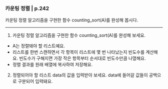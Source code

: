 ### 카운팅 정렬 | p.242
카운팅 정렬 알고리즘을 구현한 함수 counting_sort(A)를 완성해 봅시다.

---

1. 카운팅 정렬 알고리즘을 구현한 함수 counting_sort(A)를 완성해 보세요.

* A는 정렬돼야 할 리스트예요.
* 리스트를 한번 스캔하면서 각 항목이 리스트에 몇 번 나타났는지 빈도수를 계산해요. 빈도수가 구해지면 가장 작은 항목부터 순서대로 빈도수만큼 나열해요.
* 정렬 결과를 원래 배열에 복사하여 저장해요.


2. 정렬되어야 할 리스트 data의 값을 입력받아 보세요. data에 들어갈 값들이 공백으로 구분되어 입력돼요.